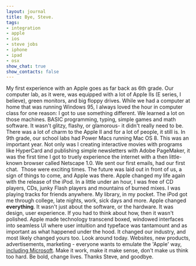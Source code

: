 ```yaml
---
layout: journal
title: Bye, Steve.
tags: 
- integration
- apple
- ios
- steve jobs
- iphone
- ipad
- osx
show_chat: true
show_contacts: false
---
```


My first experience with an Apple goes as far back as 6th grade. Our computer lab, as it were, was equipped with a lot of Apple IIs (E series, I believe), green monitors, and big floppy drives. While we had a computer at home that was running Windows 95, I always loved the hour in computer class for one reason: I got to use something different.  We learned a lot on those machines. BASIC programming, typing, simple games and math software. It wasn't glitzy, flashy, or glamorous- it didn't really need to be. There was a lot of charm to the Apple II and for a lot of people, it still is.  In 9th grade, our school labs had Power Macs running Mac OS 8. This was an important year. Not only was I creating interactive movies with programs like HyperCard and publishing simple newsletters with Adobe PageMaker, it was the first time I got to truely experience the internet with a then little-known browser called Netscape 1.0. We sent our first emails, had our first chat.   Those were exciting times. The future was laid out in front of us, a sign of things to come, and Apple was there.  Apple changed my life again with the release of the iPod. In a little under an hour, I was free of CD players, CDs, junky Flash players and mountains of burned mixes. I was playing tracks for friends anywhere. My library, in my pocket. The iPod got me through college, late nights, work, sick days and more.  Apple changed <strong>everything</strong>. It wasn't just about the software, or the hardware. It was design, user experience. If you had to think about how, then it wasn't polished. Apple made technology transcend boxed, windowed interfaces into seamless UI where user intuition and typeface was tantamount and as important as what happened under the hood. It changed our industry, and most likely changed yours too.  Look around today. Websites, new products, advertisements, marketing - everyone wants to emulate the 'Apple' way, <a href="http://windows.microsoft.com/en-US/windows-8/preview" target="_blank">including Microsoft</a>.  Make it work, make it make sense, don't make us think too hard. Be bold, change lives.  Thanks Steve, and goodbye.